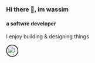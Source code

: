 ### Hi there 👋, im wassim
#### a softwre developer
I enjoy building & designing things



[<img style='border: 2px solid #222; padding: 2px; border-radius: 35px' src='https://cdn2.iconfinder.com/data/icons/simple-social-media-shadow/512/14-512.png' alt='linkedin' height='25' width='25'>](https://www.linkedin.com/in/wassimbj/)  
